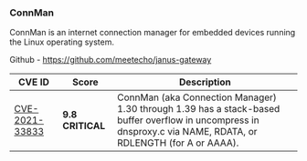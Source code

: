 ### ConnMan

ConnMan is an internet connection manager for embedded devices running the Linux operating system. 

Github - https://github.com/meetecho/janus-gateway

CVE ID | Score | Description
-------|-------|-------------
[CVE-2021-33833](https://nvd.nist.gov/vuln/detail/CVE-2021-33833) | **9.8 CRITICAL** | ConnMan (aka Connection Manager) 1.30 through 1.39 has a stack-based buffer overflow in uncompress in dnsproxy.c via NAME, RDATA, or RDLENGTH (for A or AAAA).